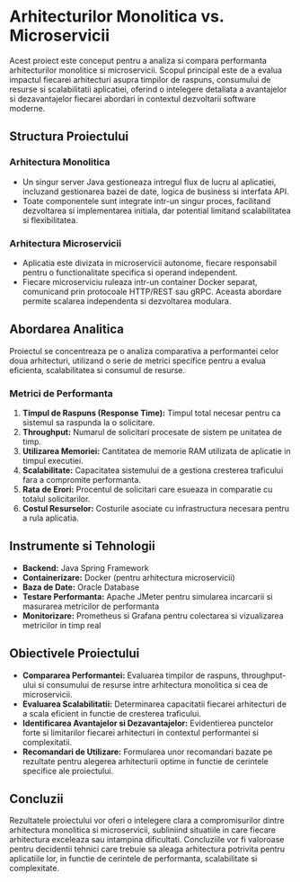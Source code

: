 # Arhitecturilor Monolitica vs. Microservicii

Acest proiect este conceput pentru a analiza si compara performanta arhitecturilor monolitice si microservicii. Scopul principal este de a evalua impactul fiecarei arhitecturi asupra timpilor de raspuns, consumului de resurse si scalabilitatii aplicatiei, oferind o intelegere detaliata a avantajelor si dezavantajelor fiecarei abordari in contextul dezvoltarii software moderne.

## Structura Proiectului

### Arhitectura Monolitica
- Un singur server Java gestioneaza intregul flux de lucru al aplicatiei, incluzand gestionarea bazei de date, logica de business si interfata API.
- Toate componentele sunt integrate intr-un singur proces, facilitand dezvoltarea si implementarea initiala, dar potential limitand scalabilitatea si flexibilitatea.

### Arhitectura Microservicii
- Aplicatia este divizata in microservicii autonome, fiecare responsabil pentru o functionalitate specifica si operand independent.
- Fiecare microserviciu ruleaza intr-un container Docker separat, comunicand prin protocoale HTTP/REST sau gRPC. Aceasta abordare permite scalarea independenta si dezvoltarea modulara.

## Abordarea Analitica

Proiectul se concentreaza pe o analiza comparativa a performantei celor doua arhitecturi, utilizand o serie de metrici specifice pentru a evalua eficienta, scalabilitatea si consumul de resurse.

### Metrici de Performanta

1. **Timpul de Raspuns (Response Time):** Timpul total necesar pentru ca sistemul sa raspunda la o solicitare.
2. **Throughput:** Numarul de solicitari procesate de sistem pe unitatea de timp.
3. **Utilizarea Memoriei:** Cantitatea de memorie RAM utilizata de aplicatie in timpul executiei.
4. **Scalabilitate:** Capacitatea sistemului de a gestiona cresterea traficului fara a compromite performanta.
5. **Rata de Erori:** Procentul de solicitari care esueaza in comparatie cu totalul solicitarilor.
6. **Costul Resurselor:** Costurile asociate cu infrastructura necesara pentru a rula aplicatia.

## Instrumente si Tehnologii

- **Backend:** Java Spring Framework
- **Containerizare:** Docker (pentru arhitectura microservicii)
- **Baza de Date:** Oracle Database
- **Testare Performanta:** Apache JMeter pentru simularea incarcarii si masurarea metricilor de performanta
- **Monitorizare:** Prometheus si Grafana pentru colectarea si vizualizarea metricilor in timp real

## Obiectivele Proiectului

- **Compararea Performantei:** Evaluarea timpilor de raspuns, throughput-ului si consumului de resurse intre arhitectura monolitica si cea de microservicii.
- **Evaluarea Scalabilitatii:** Determinarea capacitatii fiecarei arhitecturi de a scala eficient in functie de cresterea traficului.
- **Identificarea Avantajelor si Dezavantajelor:** Evidentierea punctelor forte si limitarilor fiecarei arhitecturi in contextul performantei si complexitatii.
- **Recomandari de Utilizare:** Formularea unor recomandari bazate pe rezultate pentru alegerea arhitecturii optime in functie de cerintele specifice ale proiectului.

## Concluzii

Rezultatele proiectului vor oferi o intelegere clara a compromisurilor dintre arhitectura monolitica si microservicii, subliniind situatiile in care fiecare arhitectura exceleaza sau intampina dificultati. Concluziile vor fi valoroase pentru decidentii tehnici care trebuie sa aleaga arhitectura potrivita pentru aplicatiile lor, in functie de cerintele de performanta, scalabilitate si complexitate.
